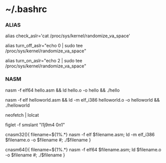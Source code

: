 # ~/.bashrc

### ALIAS

alias check_aslr='cat /proc/sys/kernel/randomize_va_space'

alias turn_off_aslr="echo 0 | sudo tee /proc/sys/kernel/randomize_va_space"

alias turn_on_aslr="echo 2 | sudo tee /proc/sys/kernel/randomize_va_space"

### NASM

nasm -f elf64 hello.asm && ld hello.o -o hello && ./hello

nasm -f elf helloworld.asm && ld -m elf_i386 helloworld.o -o helloworld && ./helloworld

neofetch | lolcat

figlet -f smslant "l1j9m4 0n1"

cnasm32(){
    filename=${1%.*}
    nasm -f elf $filename.asm; ld -m elf_i386 $filename.o -o $filename #; ./$filename
}

cnasm64(){
    filename=${1%.*}
    nasm -f elf64 $filename.asm; ld $filename.o -o $filename #; ./$filename
}
